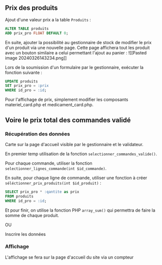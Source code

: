 ## Prix des produits

Ajout d'une valeur prix a la table `Produits` :

```sql
ALTER TABLE produits
ADD prix_pro FLOAT DEFAULT 0;
```

En suite, ajouter la possibilité au gestionnaire de stock de modifier le prix d'un produit via une nouvelle page.
Cette page affichera tout les produit avec un bouton similaire a celui permettant l'ajout au panier :
![[Pasted image 20240326143234.png]]



Lors de la soumission d'un formulaire par le gestionnaire, exécuter la fonction suivante :

```sql
UPDATE produits
SET prix_pro = :prix
WHERE id_pro = :id;
```

Pour l'affichage de prix, simplement modifier les composants materiel_card.php et medicament_card.php.

## Voire le prix total des commandes validé

### Récupération des données

Carte sur la page d'accueil visible par le gestionnaire et le validateur.

En premier temp utilisation de la fonction `selectionner_commandes_valide()`.

Pour chaque commande, utiliser la fonction `selectionner_lignes_commande(int $id_commande)`.

En suite, pour chaque ligne de commande, utiliser une fonction à créer `séléctionner_prix_produits(int $id_produit)` :

```sql
SELECT prix_pro * :qantite as prix
FROM produits
WHERE id_pro = :id;
```

Et pour finir, on utilise la fonction PHP `array_sum()` qui permettra de faire la somme de chaque produit.

OU 

Inscrire les données 
### Affichage

L'affichage se fera sur la page d'accueil du site via un compteur
